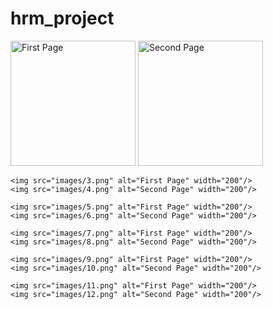 # hrm_project

<div>
    <img src="images/1.png" alt="First Page" width="200"/>
    <img src="images/2.png" alt="Second Page" width="200"/>  
  
    <img src="images/3.png" alt="First Page" width="200"/>
    <img src="images/4.png" alt="Second Page" width="200"/>  
    
    <img src="images/5.png" alt="First Page" width="200"/>
    <img src="images/6.png" alt="Second Page" width="200"/>  
    
    <img src="images/7.png" alt="First Page" width="200"/>
    <img src="images/8.png" alt="Second Page" width="200"/>  
    
    <img src="images/9.png" alt="First Page" width="200"/>
    <img src="images/10.png" alt="Second Page" width="200"/>  
    
    <img src="images/11.png" alt="First Page" width="200"/>
    <img src="images/12.png" alt="Second Page" width="200"/>  
</div>
